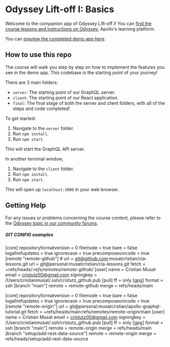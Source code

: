 # Odyssey Lift-off I: Basics

Welcome to the companion app of Odyssey Lift-off I! You can [find the course lessons and instructions on Odyssey](https://odyssey.apollographql.com/lift-off-part1), Apollo's learning platform.

You can [preview the completed demo app here](https://odyssey-catstronauts.netlify.app/).

## How to use this repo

The course will walk you step by step on how to implement the features you see in the demo app. This codebase is the starting point of your journey!

There are 3 main folders:

- `server`: The starting point of our GraphQL server.
- `client`: The starting point of our React application.
- `final`: The final stage of both the server and client folders, with all of the steps and code completed!

To get started:

1. Navigate to the `server` folder.
1. Run `npm install`.
1. Run `npm start`.

This will start the GraphQL API server.

In another terminal window,

1. Navigate to the `client` folder.
1. Run `npm install`.
1. Run `npm start`.

This will open up `localhost:3000` in your web browser.

## Getting Help

For any issues or problems concerning the course content, please refer to the [Odyssey topic in our community forums](https://community.apollographql.com/tags/c/help/6/odyssey).

##### GIT CONFIG examples
[core]
	repositoryformatversion = 0
	filemode = true
	bare = false
	logallrefupdates = true
	ignorecase = true
	precomposeunicode = true
[remote "remote-github"]
	# url = git@github.com:musatcristian/cla-lessons.git
	url = git@personal:musatcristian/cla-lessons.git
	fetch = +refs/heads/*:refs/remotes/remote-github/*
[user]
	name = Cristian Musat
	email = cristutz00@gmail.com
	signingkey = /Users/cristianmusat/.ssh/cristutz_github.pub
[pull]
	ff = only
[gpg]
	format = ssh
[branch "main"]
	remote = remote-github
	merge = refs/heads/main



[core]
	repositoryformatversion = 0
	filemode = true
	bare = false
	logallrefupdates = true
	ignorecase = true
	precomposeunicode = true
[remote "remote-origin"]
	url = git@personal:musatcristian/apollo-graphql-tutorial.git
	fetch = +refs/heads/main:refs/remotes/remote-origin/main
[user]
	name = Cristian Musat
	email = cristutz00@gmail.com
	signingkey = /Users/cristianmusat/.ssh/cristutz_github.pub
[pull]
	ff = only
[gpg]
	format = ssh
[branch "main"]
	remote = remote-origin
	merge = refs/heads/main
[branch "setup/add-rest-data-source"]
	remote = remote-origin
	merge = refs/heads/setup/add-rest-data-source

